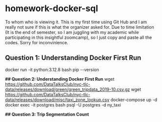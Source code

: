 # homework-docker-sql
To whom who is viewing it. This is my first time using Git Hub and I am really not sure if this is what the organizer asked for. Due to time limitation (It is the end of semester, so I am juggling with my academic while participating in this insightful zoomcamp), so I just copy and paste all the codes. Sorry for inconvinience. 

## Question 1: Understanding Docker First Run
docker run -it python:3.12.8 bash
pip --version

**## Question 2: Understanding Docker First Run**
wget https://github.com/DataTalksClub/nyc-tlc-data/releases/download/green/green_tripdata_2019-10.csv.gz
wget https://github.com/DataTalksClub/nyc-tlc-data/releases/download/misc/taxi_zone_lookup.csv
docker-compose up -d
docker exec -it postgres bash
psql -U postgres -d ny_taxi

**## Question 3: Trip Segmentation Count**

